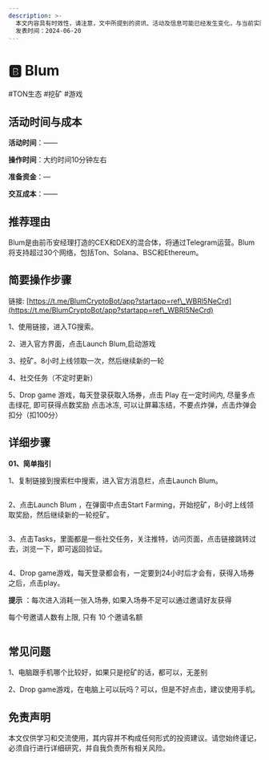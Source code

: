 ```yaml
---
description: >-
  本文内容具有时效性，请注意，文中所提到的资讯、活动及信息可能已经发生变化，与当前实际情况有所不同。我们建议您在做出任何决策之前，始终进行自主研究和验证。
  发表时间：2024-06-20
---
```


# 🅱️ Blum

\#TON生态 #挖矿 #游戏

## 活动时间与成本 <a href="#huo-dong-shi-jian-yu-cheng-ben" id="huo-dong-shi-jian-yu-cheng-ben"></a>

**活动时间**：——

**操作时间**：大约时间10分钟左右

**准备资金**：—

**交互成本**：——

## 推荐理由 <a href="#tui-jian-li-you" id="tui-jian-li-you"></a>

Blum是由前币安经理打造的CEX和DEX的混合体，将通过Telegram运营。Blum将支持超过30个网络，包括Ton、Solana、BSC和Ethereum。

## 简要操作步骤 <a href="#jian-yao-cao-zuo-bu-zhou" id="jian-yao-cao-zuo-bu-zhou"></a>

链接: [https://t.me/BlumCryptoBot/app?startapp=ref\_WBRl5NeCrd](https://t.me/BlumCryptoBot/app?startapp=ref\_WBRl5NeCrd)

1、使用链接，进入TG搜索。

2、进入官方界面，点击Launch Blum,启动游戏

3、挖矿。8小时上线领取一次，然后继续新的一轮

4、社交任务（不定时更新）

5、Drop game 游戏，每天登录获取入场券，点击 Play 在一定时间内, 尽量多点击绿花, 即可获得点数奖励 点击冰冻, 可以让屏幕冻结，不要点炸弹，点击炸弹会扣分（扣100分）

## 详细步骤 <a href="#xiang-xi-bu-zhou" id="xiang-xi-bu-zhou"></a>

**01、简单指引**

1、复制链接到搜索栏中搜索，进入官方消息栏，点击Launch Blum。

<figure><img src="https://airdrop.wejoinweb3.com/~gitbook/image?url=http%3A%2F%2Fbs-image-host.oss-cn-guangzhou.aliyuncs.com%2FPasted%2520image%252020240619143953.png.jpg&#x26;width=768&#x26;dpr=4&#x26;quality=100&#x26;sign=a37ce698&#x26;sv=1" alt=""><figcaption></figcaption></figure>

2、点击Launch Blum ，在弹窗中点击Start Farming，开始挖矿，8小时上线领取奖励，然后继续新的一轮挖矿。

<figure><img src="https://airdrop.wejoinweb3.com/~gitbook/image?url=http%3A%2F%2Fbs-image-host.oss-cn-guangzhou.aliyuncs.com%2FPasted%2520image%252020240619144542.png.jpg&#x26;width=768&#x26;dpr=4&#x26;quality=100&#x26;sign=6975c863&#x26;sv=1" alt=""><figcaption></figcaption></figure>

3、点击Tasks，里面都是一些社交任务，关注推特，访问页面，点击链接跳转过去，浏览一下，即可返回验证。

<figure><img src="https://airdrop.wejoinweb3.com/~gitbook/image?url=http%3A%2F%2Fbs-image-host.oss-cn-guangzhou.aliyuncs.com%2FPasted%2520image%252020240619151013.png.jpg&#x26;width=768&#x26;dpr=4&#x26;quality=100&#x26;sign=42286e62&#x26;sv=1" alt=""><figcaption></figcaption></figure>

4、Drop game游戏，每天登录都会有，一定要到24小时后才会有，获得入场券之后，点击play。

**提示** ：每次进入消耗一张入场券, 如果入场券不足可以通过邀请好友获得

每个号邀请人数有上限, 只有 10 个邀请名额

<figure><img src="https://airdrop.wejoinweb3.com/~gitbook/image?url=http%3A%2F%2Fbs-image-host.oss-cn-guangzhou.aliyuncs.com%2FPasted%2520image%252020240619165952.png.jpg&#x26;width=768&#x26;dpr=4&#x26;quality=100&#x26;sign=e18d2395&#x26;sv=1" alt=""><figcaption></figcaption></figure>

## 常见问题 <a href="#chang-jian-wen-ti" id="chang-jian-wen-ti"></a>

1、电脑跟手机哪个比较好，如果只是挖矿的话，都可以，无差别

2、Drop game游戏，在电脑上可以玩吗？可以，但是不好点击，建议使用手机。

## 免责声明 <a href="#mian-ze-sheng-ming" id="mian-ze-sheng-ming"></a>

本文仅供学习和交流使用，其内容并不构成任何形式的投资建议。请您始终谨记，必须自行进行详细研究，并自我负责所有相关风险。
